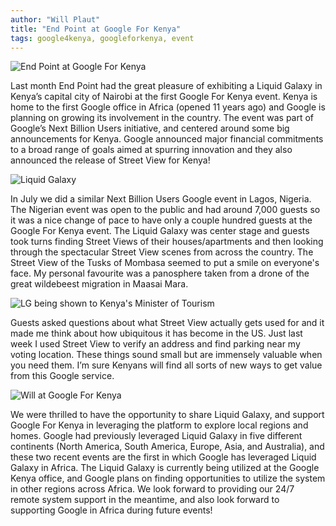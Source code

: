 ```yaml
---
author: "Will Plaut"
title: "End Point at Google For Kenya"
tags: google4kenya, googleforkenya, event
---
```


<img src="/blog/2018/11/02/google4kenya/google4kenya.jpeg" alt="End Point at Google For Kenya" />

Last month End Point had the great pleasure of exhibiting a Liquid Galaxy in Kenya’s capital city of Nairobi at the first Google For Kenya event.  Kenya is home to the first Google office in Africa (opened 11 years ago) and Google is planning on growing its involvement in the country.  The event was part of Google’s Next Billion Users initiative, and centered around some big announcements for Kenya.  Google announced major financial commitments to a broad range of goals aimed at spurring innovation and they also announced the release of Street View for Kenya!

<img src="/blog/2018/11/02/google4kenya/kenyashot1.jpeg" alt="Liquid Galaxy" />

In July we did a similar Next Billion Users Google event in Lagos, Nigeria.  The Nigerian event was open to the public and had around 7,000 guests so it was a nice change of pace to have only a couple hundred guests at the Google For Kenya event.  The Liquid Galaxy was center stage and guests took turns finding Street Views of their houses/apartments and then looking through the spectacular Street View scenes from across the country.  The Street View of the Tusks of Mombasa seemed to put a smile on everyone's face.  My personal favourite was a panosphere taken from a drone of the great wildebeest migration in Maasai Mara.

<img src="/blog/2018/11/02/google4kenya/kenyaministeroftourism.jpeg" alt="LG being shown to Kenya's Minister of Tourism" />

Guests asked questions about what Street View actually gets used for and it made me think about how ubiquitous it has become in the US.  Just last week I used Street View to verify an address and find parking near my voting location.  These things sound small but are immensely valuable when you need them.  I’m sure Kenyans will find all sorts of new ways to get value from this Google service. 

<img src="/blog/2018/11/02/google4kenya/kenyawill.jpeg" alt="Will at Google For Kenya" />

We were thrilled to have the opportunity to share Liquid Galaxy, and support Google For Kenya in leveraging the platform to explore local regions and homes. Google had previously leveraged Liquid Galaxy in five different continents (North America, South America, Europe, Asia, and Australia), and these two recent events are the first in which Google has leveraged Liquid Galaxy in Africa. The Liquid Galaxy is currently being utilized at the Google Kenya office, and Google plans on finding opportunities to utilize the system in other regions across Africa. We look forward to providing our 24/7 remote system support in the meantime, and also look forward to supporting Google in Africa during future events!

